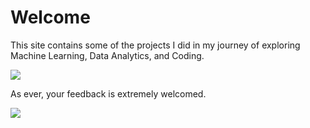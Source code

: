 # Welcome

This site contains some of the projects I did in my journey of exploring Machine Learning, Data Analytics, and Coding. 

![](https://media.giphy.com/media/NouHmynru3nXO/giphy.gif)

As ever, your feedback is extremely welcomed.

![](https://media.giphy.com/media/5dYeglPmPC5lL7xYhs/giphy.gif)

